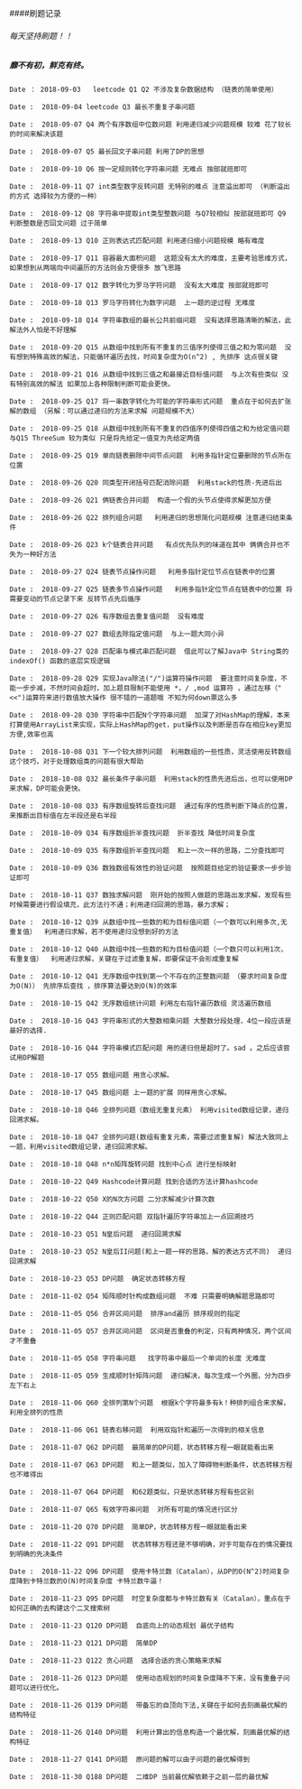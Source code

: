 ####刷题记录
######  每天坚持刷题！！
##### 靡不有初，鲜克有终。
`
Date ： 2018-09-03  
leetcode Q1 Q2 不涉及复杂数据结构 （链表的简单使用）
`

`
Date :  2018-09-04
leetcode Q3 最长不重复子串问题
`

`
Date :  2018-09-07 Q4 两个有序数组中位数问题 利用递归减少问题规模 较难 花了较长的时间来解决该题
`

`
Date :  2018-09-07 Q5 最长回文子串问题 利用了DP的思想
`

`
Date :  2018-09-10 Q6 按一定规则转化字符串问题 无难点 按部就班即可
`

`
Date :  2018-09-11 Q7 int类型数字反转问题 无特别的难点 注意溢出即可 （判断溢出的方式 选择较为方便的一种）
`

`
Date :  2018-09-12 Q8 字符串中提取int类型整数问题 与Q7较相似 按部就班即可 Q9 判断整数是否回文问题 过于简单
`

`
Date :  2018-09-13 Q10 正则表达式匹配问题 利用递归缩小问题规模 略有难度
`

`
Date :  2018-09-17 Q11 容器最大面积问题  这题没有太大的难度，主要考验思维方式，如果想到从两端向中间遍历的方法则会方便很多 放飞思路
`

`
Date :  2018-09-17 Q12 数字转化为罗马字符问题  没有太大难度 按部就班即可
`

`
Date :  2018-09-18 Q13 罗马字符转化为数字问题  上一题的逆过程 无难度 
`

`
Date :  2018-09-18 Q14 字符串数组的最长公共前缀问题  没有选择思路清晰的解法，此解法外人怕是不好理解 
`

`
Date :  2018-09-20 Q15 从数组中找到所有不重复的三值序列使得三值之和为零问题  没有想到特殊高效的解法，只能循环遍历去找，时间复杂度为O(n^2) , 先排序 这点很关键
`

`
Date :  2018-09-21 Q16 从数组中找到三值之和最接近目标值问题  与上次有些类似 没有特别高效的解法 如果加上各种限制判断可能会更快。
`

`
Date :  2018-09-25 Q17 将一串数字转化为可能的字符串形式问题  重点在于如何去扩张解的数组 （另解：可以通过递归的方法来求解 问题规模不大）
`

`
Date :  2018-09-25 Q18 从数组中找到所有不重复的四值序列使得四值之和为给定值问题  与Q15 ThreeSum 较为类似 只是将先给定一值变为先给定两值
`

`
Date :  2018-09-25 Q19 单向链表删除中间节点问题  利用多指针定位要删除的节点所在位置
`

`
Date :  2018-09-26 Q20 同类型开闭括号匹配消除问题  利用stack的性质-先进后出
`

`
Date :  2018-09-26 Q21 俩链表合并问题  构造一个假的头节点使得求解更加方便
`

`
Date :  2018-09-26 Q22 排列组合问题   利用递归的思想简化问题规模 注意递归结束条件
`

`
Date :  2018-09-26 Q23 k个链表合并问题   有点优先队列的味道在其中 俩俩合并也不失为一种好方法
`

`
Date :  2018-09-27 Q24 链表节点操作问题   利用多指针定位节点在链表中的位置
`

`
Date :  2018-09-27 Q25 链表多节点操作问题   利用多指针定位节点在链表中的位置 将需要变动的节点记录下来 反转节点先后循序
`

`
Date :  2018-09-27 Q26 有序数组去重复值问题  没有难度 
`

`
Date :  2018-09-27 Q27 数组去除指定值问题  与上一题大同小异 
`

`
Date :  2018-09-27 Q28 匹配串与模式串匹配问题  借此可以了解Java中 String类的indexOf() 函数的底层实现逻辑 
`

`
Date :  2018-09-28 Q29 实现Java除法("/")运算符操作问题  要注意时间复杂度，不能一步步减，不然时间会超时，加上题目限制不能使用 *，/ ,mod 运算符 ，通过左移（"<<")运算符来进行数值放大操作 很不错的一道题哦 不知为何down票这么多
`

`
Date :  2018-09-28 Q30 字符串中匹配N个字符串问题  加深了对HashMap的理解，本来打算使用ArrayList来实现，实际上HashMap的get，put操作以及判断是否存在相应key更加方便,效率也高 
`

`
Date :  2018-10-08 Q31 下一个较大排列问题  利用数组的一些性质，灵活使用反转数组这个技巧，对于处理数组类的问题有很大帮助
`

`
Date :  2018-10-08 Q32 最长条件子串问题  利用stack的性质先进后出，也可以使用DP来求解，DP可能会更快。
`

`
Date :  2018-10-08 Q33 有序数组旋转后查找问题  通过有序的性质判断下降点的位置，来推断出目标值在左半段还是右半段
`

`
Date :  2018-10-09 Q34 有序数组折半查找问题  折半查找 降低时间复杂度
`

`
Date :  2018-10-09 Q35 有序数组折半查找问题  和上一次一样的思路，二分查找即可
`

`
Date :  2018-10-09 Q36 数独数组有效性的验证问题  按照题目给定的验证要求一步步验证即可
`

`
Date :  2018-10-11 Q37 数独求解问题  刚开始的按照人做题的思路出发求解，发现有些时候需要进行假设填充，此方法行不通；利用递归回溯的思路，暴力求解；
`

`
Date :  2018-10-12 Q39 从数组中找一些数的和为目标值问题（一个数可以利用多次,无重复值）  利用递归求解，若不使用递归没想到好的方法
`

`
Date :  2018-10-12 Q40 从数组中找一些数的和为目标值问题（一个数只可以利用1次，有重复值）  利用递归求解，关键在于过滤重复解，即要保证不会形成重复解
`

`
Date :  2018-10-12 Q41 无序数组中找到第一个不存在的正整数问题 （要求时间复杂度为O(N)） 先排序后查找 ，排序算法要达到O(N)的效率
`

`
Date :  2018-10-15 Q42 无序数组统计问题 利用左右指针遍历数组 灵活遍历数组 
`

`
Date :  2018-10-16 Q43 字符串形式的大整数相乘问题 大整数分段处理，4位一段应该是最好的选择. 
`

`
Date :  2018-10-16 Q44 字符串模式匹配问题 用的递归但是超时了。sad 。之后应该尝试用DP解题 
`

`
Date :  2018-10-17 Q55 数组问题 用贪心求解。
`

`
Date :  2018-10-17 Q45 数组问题 上一题的扩展 同样用贪心求解。
`

`
Date :  2018-10-18 Q46 全排列问题（数组无重复元素） 利用visited数组记录，递归回溯求解。
`

`
Date :  2018-10-18 Q47 全排列问题(数组有重复元素，需要过滤重复解) 解法大致同上一题，利用visited数组记录，递归回溯求解。
`

`
Date :  2018-10-18 Q48 n*n矩阵旋转问题 找到中心点 进行坐标映射
`

`
Date :  2018-10-22 Q49 Hashcode计算问题 找到合适的方法计算hashcode
`

`
Date :  2018-10-22 Q50 X的N次方问题 二分求解减少计算次数
`

`
Date :  2018-10-22 Q44 正则匹配问题 双指针遍历字符串加上一点回溯技巧
`

`
Date :  2018-10-23 Q51 N皇后问题  递归回溯求解
`

`
Date :  2018-10-23 Q52 N皇后II问题(和上一题一样的思路，解的表达方式不同)  递归回溯求解
`

`
Date :  2018-10-23 Q53 DP问题  确定状态转移方程
`

`
Date :  2018-11-02 Q54 矩阵顺时针构成数组问题  不难 只需要明确解题思路即可 
`

`
Date :  2018-11-05 Q56 合并区间问题  排序and遍历 排序规则的指定
`

`
Date :  2018-11-05 Q57 合并区间问题  区间是否重叠的判定，只有两种情况，两个区间才不重叠
`

`
Date :  2018-11-05 Q58 字符串问题   找字符串中最后一个单词的长度 无难度
`

`
Date :  2018-11-05 Q59 生成顺时针矩阵问题  递归解决，每次生成一个外圈，分为四步左下右上
`

`
Date :  2018-11-06 Q60 全排列第N个问题  根据k个字符最多有k！种排列组合来求解，利用全排列的性质
`

`
Date :  2018-11-06 Q61 链表右移问题  利用双指针和遍历一次得到的相关信息
`

`
Date :  2018-11-07 Q62 DP问题  最简单的DP问题，状态转移方程一眼就能看出来
`

`
Date :  2018-11-07 Q63 DP问题  和上一题类似，加入了障碍物判断条件，状态转移方程也不难得出
`

`
Date :  2018-11-07 Q64 DP问题  和62题类似，只是状态转移方程有些区别
`

`
Date :  2018-11-07 Q65 有效字符串问题  对所有可能的情况进行区分
`

`
Date :  2018-11-20 Q70 DP问题  简单DP，状态转移方程一眼就能看出来
`

`
Date :  2018-11-22 Q91 DP问题  状态转移方程还是不够明确，对于可能存在的情况要找到明确的先决条件
`

`
Date :  2018-11-22 Q96 DP问题  使用卡特兰数（Catalan），从DP的O(N^2)时间复杂度降到卡特兰数的O(N)时间复杂度 卡特兰数牛逼！
`

`
Date :  2018-11-23 Q95 DP问题  时空复杂度都与卡特兰数有关（Catalan），重点在于如何正确的去构建这个二叉搜索树
`

`
Date :  2018-11-23 Q120 DP问题  自底向上的动态规划 最优子结构
`

`
Date :  2018-11-23 Q121 DP问题  简单DP
`

`
Date :  2018-11-23 Q122 贪心问题  选择合适的贪心策略来求解
`

`
Date :  2018-11-26 Q123 DP问题  使用动态规划的时间复杂度降不下来，没有重叠子问题可以进行优化。
`

`
Date :  2018-11-26 Q139 DP问题  带备忘的自顶向下法,关键在于如何去刻画最优解的结构特征
`

`
Date :  2018-11-26 Q140 DP问题  利用计算出的信息构造一个最优解，刻画最优解的结构特征
`

`
Date :  2018-11-27 Q141 DP问题  原问题的解可以由子问题的最优解得到
`

`
Date :  2018-11-30 Q188 DP问题  二维DP 当前最优解依赖于之前一层的最优解
`
